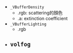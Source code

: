 - `_VBufferDensity`
	- .rgb: scattering的顏色
	- .a: extinction coefficient
- `_VBufferLighting`
	- .rgb
- `volfog`
	- 